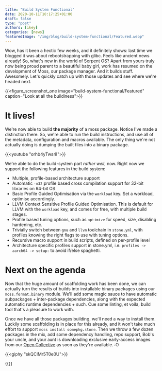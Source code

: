 ```yaml
---
title: "Build System Functional"
date: 2020-10-11T10:17:25+01:00
draft: false
type: "post"
authors: [ikey]
categories: [news]
featuredImage: "/img/blog/build-system-functional/Featured.webp"
---
```


Wow, has it been a hectic few weeks, and it definitely shows: last time
we blogged it was about rebootstrapping with glibc. Feels like ancient news
already! So, what's new in the world of Serpent OS? Apart from yours truly
now being proud parent to a beautiful baby girl, work has resumed on
the development of Moss, our package manager. And it builds stuff. Awesomely.
Let's quickly catch up with those updates and see where we're headed next.

<!--more-->

{{<figure_screenshot_one image="build-system-functional/Featured" caption="Look at all the buildiness">}}


# It lives!

We're now able to build **the majority** of a moss package. Notice I've made
a distinction there. So, we're able to run the build instructions, and use
all of the metadata, configuration and macros available. The only thing
we're not actually doing is dumping the built files into a binary package.

{{<youtube "orhb4yTws4I">}}


We're able to do the build-system part _rather well_, now. Right now
we support the following features in the build system:

 - Multiple, profile-based architecture support
 - Automatic `-m32` profile based cross compilation support for 32-bit libraries on 64-bit OS
 - Basic Profile Guided Optimisation via the `workload` key. Set a workload, optimise accordingly.
 - LLVM Context Sensitive Profile Guided Optimisation. This is default for LLVM with the `workload` key, and comes for free, with multiple build stages.
 - Profile based tuning options, such as `optimize` for speed, size, disabling hardening, etc.
 - Trivially switch between `gnu` and `llvm` toolchain in `stone.yml`, with profiles knowing the right flags to use with tuning options.
 - Recursive macro support in build scripts, defined on per-profile level
 - Architecture specific profiles support in stone.yml, i.e. `profiles -> aarch64 -> setup:` to avoid if/else spaghetti.

# Next on the agenda

Now that the huge amount of scaffolding work has been done, we can actually turn the results of builds
into installable binary packages using our `moss.format.binary` module. We'll add some magic sauce to
have automatic subpackages + inter-package dependencies, along with the expected automatic runtime
dependencies + such. Cue some linting, et voila, build tool that's a pleasure to work with.

Once we have all those packages building, we'll need a way to install them. Luckily some scaffolding
is in place for this already, and it won't take much effort to support `moss install somepkg.stone`.
Then we throw a few dozen packages in the mix, add some dependency handling, repo support, Bob's your
uncle, and your aunt is downloading exclusive early-access images from our [Open Collective](https://opencollective.com/serpent-os) as soon
as they're available. :O

{{<giphy "skQCIMr5T0e0U">}}

{{<oc>}}
